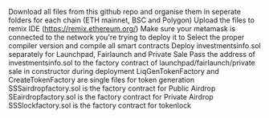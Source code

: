 Download all files from this github repo and organise them in seperate folders for each chain (ETH mainnet, BSC and Polygon)
Upload the files to remix IDE (https://remix.ethereum.org/)
Make sure your metamask is connected to the network you're trying to deploy it to
Select the proper compiler version and compile all smart contracts
Deploy investmentsinfo.sol separately for Launchpad, Fairlaunch and Private Sale
Pass the address of investmentsinfo.sol to the factory contract of launchpad/fairlaunch/private sale in constructor during deployment
LiqGenTokenFactory and CreateTokenFactory are single files for token generation
SSSairdropfactory.sol is the factory contract for Public Airdrop
SEairdropfactory.sol is the factory contract for Private Airdrop
SSSlockfactory.sol is the factory contract for tokenlock
